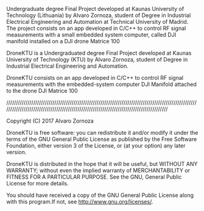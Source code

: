 Undergraduate degree Final Project developed at Kaunas University of Technology (Lithuania) by Alvaro Zornoza, student of Degree 
in Industrial Electrical Engineering and Automation at Technical University of Madrid. 
The project consists on an app developed in C/C++ to control RF signal measurements with a small embedded system computer, 
called DJI manifold installed on a DJI drone Matrice 100 


DroneKTU is a Undergraduated degree Final Project developed at Kaunas University of Technology (KTU)
by Alvaro Zornoza, student of Degree in Industrial Electrical Engineering and Automation.

DroneKTU consists on an app developed in C/C++ to control RF  signal measurements with the embedded-system computer
DJI Manifold attached to the drone DJI Matrice 100

///////////////////////////////////////////////////////////////////////////////////////////////////////////////////////////////////////////////////////////////////////////////////////

Copyright (C) 2017 Alvaro Zornoza

DroneKTU is free software: you can redistribute it and/or modify it under the terms of the GNU General Public License as published 
by the Free Software Foundation, either version 3 of the License, or (at your option) any later version.

DroneKTU is distributed in the hope that it will be useful, but WITHOUT ANY WARRANTY; without even the implied warranty of
MERCHANTABILITY or FITNESS FOR A PARTICULAR PURPOSE. See the GNU, General Public License for more details.

You should have received a copy of the GNU General Public License along with this program.If not, see <http://www.gnu.org/licenses/>.

